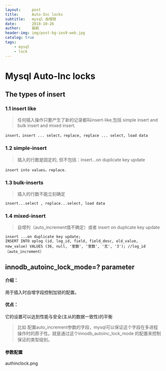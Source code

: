 ```yaml
---
layout:     post
title:      Auto-Inc locks
subtitle:   mysql 自增锁
date:       2018-10-26
author:     振航
header-img: img/post-bg-ios9-web.jpg
catalog: true
tags:
    - mysql
    - lock
---
```


# Mysql Auto-Inc locks

## The types of insert

### 1.1 insert like
> 任何插入操作只要产生了新的记录都叫insert-like,包括 simple insert and bulk insert and mixed insert.
```mysql
insert，insert ... select，replace, replace ... select, load data
```
### 1.2 simple-insert
> 插入的行数是固定的, 但不包括：insert...on duplicate key update
```mysql
insert into values，replace.
```
### 1.3 bulk-inserts
> 插入的行数不能立刻确定
```mysql
insert...select , replace...select, load data
```  
### 1.4 mixed-insert
> 自增列（auto_increment值不确定）或者 insert on duplicate key update
```mysql
insert ...on duplicate key update;
INSERT INTO oplog (id, log_id, field, field_desc, old_value, new_value) VALUES (36, null, '室数', '室数', '无', '3'); //log_id（auto_increment）
```  

## innodb_autoinc_lock_mode=? parameter

#### 介绍：
用于插入时自增字段控制加锁的配置。
#### 优点：
它的设置可以达到性能与安全(主从的数据一致性)的平衡
>比如 配置auto_increment参数的字段，mysql可以保证这个字段在多进程操作时的原子性。就是通过这个innodb_autoinc_lock_mode 的配置来控制保证的类型级别。
#### 参数配置
[]()authinclock.png



 

 
